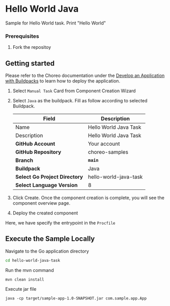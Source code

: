 # Hello World Java

Sample for Hello World task. Print "Hello World"

### Prerequisites
1. Fork the repositoy

## Getting started

Please refer to the Choreo documentation under the [Develop an Application with Buildpacks](https://wso2.com/choreo/develop-components/deploy-an-application-with-buildpacks) to learn how to deploy the application.

1. Select `Manual Task` Card from Component Creation Wizard
2. Select `Java` as the buildpack. Fill as follow according to selected Buildpack.

    | **Field**             | **Description**                               |
    |-----------------------|-----------------------------------------------|
    |Name           | Hello World Java Task              |
    |Description    | Hello World Java Task       |
    | **GitHub Account**    | Your account                                  |
    | **GitHub Repository** | choreo-samples |
    | **Branch**            | **`main`**                               |
    | **Buildpack**      | Java|
    | **Select Go Project Directory**       | hello-world-java-task |
    | **Select Language Version**              | 8 |

3. Click Create. Once the component creation is complete, you will see the component overview page.
4. Deploy the created component

Here, we have specify the entrypoint in  the `Procfile`

## Execute the Sample Locally

Navigate to the Go application directory

```bash
cd hello-world-java-task
```

Run the mvn command

```shell
mvn clean install
```

Execute jar file
```
java -cp target/sample-app-1.0-SNAPSHOT.jar com.sample.app.App
```